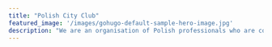 ```yaml
---
title: "Polish City Club"
featured_image: '/images/gohugo-default-sample-hero-image.jpg'
description: "We are an organisation of Polish professionals who are committed to building a well connected and successful Polish diaspora in Europe."
---
```

